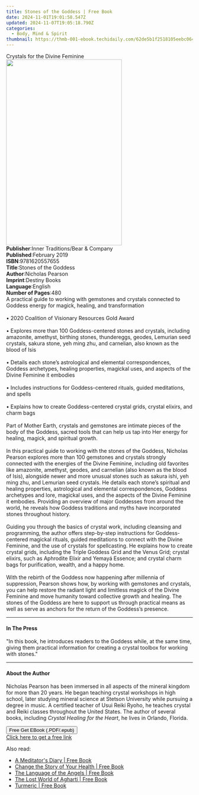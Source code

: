 ```yaml
---
title: Stones of the Goddess | Free Book
date: 2024-11-01T19:01:58.547Z
updated: 2024-11-07T19:05:18.790Z
categories:
  - Body, Mind & Spirit
thumbnail: https://thmb-001-ebook.techidaily.com/62de5b1f2518105eebc064c956d03632fc2acf6a389235824cb05fb90f3c8fe8.jpg
---
```

<main id="book-container">
  <div class="flex flex-col">
    <div class="book-brief flex-1 py-6 px-4 sm:p-6 md:py-10 md:px-8">
      <!-- brief-->
      <div class="book-brief-main">Crystals for the Divine Feminine</div>
    </div>
    <div
      class="book-meta-info flex-1 grid gap-4 col-start-1 col-end-3 row-start-1 sm:mb-6 sm:grid-cols-4 lg:gap-6 lg:col-start-2 lg:row-end-6 lg:row-span-6 lg:mb-0"
    >
      <div
        class="book-meta-info-left place-content-center mt-4 p-4 text-sm leading-6 col-start-2 col-span-2 dark:text-slate-400"
      >
        <img
          class="w-full h-500 object-cover rounded-lg sm:h-255 sm:col-span-2 lg:col-span-full"
          src="https://img-001-ebook.techidaily.com/5ed8249509f0b4e0d5bed1da88f54444d62bcf03a9b8a4929373d00329d9288c.jpg"
          alt=""
          width="312"
          height="500"
        />
      </div>
      <div
        class="book-meta-info-right mt-2 col-start-1 row-start-2 col-span-3 self-center"
      >
        <!-- meta data  -->
        <div class="flex flex-col px-4 md:px-8">
          <div class="flex-1">
            <strong>Publisher</strong>:<span class="px-2"
              >Inner Traditions/Bear &amp; Company</span
            >
          </div>
          <div class="flex-1">
            <strong>Published</strong>:<span class="px-2">February 2019</span>
          </div>
          <div class="flex-1">
            <strong>ISBN</strong>:<span class="px-2">9781620557655</span>
          </div>
          <div class="flex-1">
            <strong>Title</strong>:<span class="px-2"
              >Stones of the Goddess</span
            >
          </div>
          <div class="flex-1">
            <strong>Author</strong>:<span class="px-2">Nicholas Pearson</span>
          </div>
          <div class="flex-1">
            <strong>Imprint</strong>:<span class="px-2">Destiny Books</span>
          </div>
          <div class="flex-1">
            <strong>Language</strong>:<span class="px-2">English</span>
          </div>
          <div class="flex-1">
            <strong>Number of Pages</strong>:<span class="px-2">480</span>
          </div>
        </div>
      </div>
    </div>
    <div class="book-description flex-1 py-6 px-4 sm:p-6 md:py-10 md:px-8">
      <div class="book-description-main">
        <div accordion-content="" id="description">
          A practical guide to working with gemstones and crystals connected to
          Goddess energy for magick, healing, and transformation <br /><br />•
          2020 Coalition of Visionary Resources Gold Award <br /><br />•
          Explores more than 100 Goddess-centered stones and crystals, including
          amazonite, amethyst, birthing stones, thundereggs, geodes, Lemurian
          seed crystals, sakura stone, yeh ming zhu, and carnelian, also known
          as the blood of Isis <br /><br />• Details each stone’s astrological
          and elemental correspondences, Goddess archetypes, healing properties,
          magickal uses, and aspects of the Divine Feminine it embodies
          <br /><br />• Includes instructions for Goddess-centered rituals,
          guided meditations, and spells <br /><br />• Explains how to create
          Goddess-centered crystal grids, crystal elixirs, and charm bags
          <br /><br />Part of Mother Earth, crystals and gemstones are intimate
          pieces of the body of the Goddess, sacred tools that can help us tap
          into Her energy for healing, magick, and spiritual growth.
          <br /><br />In this practical guide to working with the stones of the
          Goddess, Nicholas Pearson explores more than 100 gemstones and
          crystals strongly connected with the energies of the Divine Feminine,
          including old favorites like amazonite, amethyst, geodes, and
          carnelian (also known as the blood of Isis), alongside newer and more
          unusual stones such as sakura ishi, yeh ming zhu, and Lemurian seed
          crystals. He details each stone’s spiritual and healing properties,
          astrological and elemental correspondences, Goddess archetypes and
          lore, magickal uses, and the aspects of the Divine Feminine it
          embodies. Providing an overview of major Goddesses from around the
          world, he reveals how Goddess traditions and myths have incorporated
          stones throughout history. <br /><br />Guiding you through the basics
          of crystal work, including cleansing and programming, the author
          offers step-by-step instructions for Goddess-centered magickal
          rituals, guided meditations to connect with the Divine Feminine, and
          the use of crystals for spellcasting. He explains how to create
          crystal grids, including the Triple Goddess Grid and the Venus Grid;
          crystal elixirs, such as Aphrodite Elixir and Yemayá Essence; and
          crystal charm bags for purification, wealth, and a happy home.
          <br /><br />With the rebirth of the Goddess now happening after
          millennia of suppression, Pearson shows how, by working with gemstones
          and crystals, you can help restore the radiant light and limitless
          magick of the Divine Feminine and move humanity toward collective
          growth and healing. The stones of the Goddess are here to support us
          through practical means as well as serve as anchors for the return of
          the Goddess’s presence.
        </div>
        <div class="accordion-fader"></div>
      </div>
    </div>
    <div class="book-excerpts flex-1 py-6 px-4 sm:p-6 md:py-10 md:px-8">
      <!-- excerpts-->
      <div class="book-excerpts-main">
        <hr />
        <h4 class="placeholder placeholder-heading">
          <span>In The Press</span>
        </h4>
        <p>
          "In this book, he introduces readers to the Goddess while, at the same
          time, giving them practical information for creating a crystal toolbox
          for working with stones."
        </p>
      </div>
    </div>
    <div class="book-about-author flex-1 py-6 px-4 sm:p-6 md:py-10 md:px-8">
      <!-- about author-->
      <div class="book-main-author-main">
        <hr />
        <h4 class="placeholder placeholder-heading">
          <span>About the Author</span>
        </h4>
        <p>
          Nicholas Pearson has been immersed in all aspects of the mineral
          kingdom for more than 20 years. He began teaching crystal workshops in
          high school, later studying mineral science at Stetson University
          while pursuing a degree in music. A certified teacher of Usui Reiki
          Ryoho, he teaches crystal and Reiki classes throughout the United
          States. The author of several books, including
          <i>Crystal Healing for the Heart</i>, he lives in Orlando, Florida.
        </p>
      </div>
    </div>
    <div class="book-free-get flex-1 py-6 px-4 sm:p-6 md:py-10 md:px-8">
      <button
        id="btn-free-get"
        class="bg-blue-500 hover:bg-blue-700 text-white font-bold py-2 px-4 rounded"
      >
        Free Get EBook (.PDF/.epub)
      </button>
      <div id="countdown-display" class="px-2 text-lg mt-2"></div>
      <a
        id="free-link"
        class="hidden bg-blue-500 hover:bg-blue-700 text-white font-bold py-2 px-4 rounded"
        href="https://www.ebooks.com/en-us/book/96393669/stones-of-the-goddess/nicholas-pearson/"
        target="_blank"
        >Click here to get a free link</a
      >
    </div>
    <script>
      let countdownTime = 0;
      let countdownInterval = null;
      document
        .getElementById('btn-free-get')
        .addEventListener('click', startCountdown);
      function startCountdown() {
        countdownTime = new Date().getTime() + 60000 * 3;
        countdownInterval = setInterval(updateCountdown, 1000);
        document.getElementById('btn-free-get').disabled = true;
        document
          .getElementById('btn-free-get')
          .classList.add('bg-gray-500', 'cursor-not-allowed');
      }
      function updateCountdown() {
        let currentTime = new Date().getTime();
        let timeLeft = countdownTime - currentTime;
        let secondsLeft = Math.floor(timeLeft / 1000);
        document.getElementById('countdown-display').innerHTML =
          `Remaining time: ${secondsLeft} seconds.`;
        if (secondsLeft <= 0) {
          clearInterval(countdownInterval);
          document.getElementById('btn-free-get').classList.add('hidden');
          document.getElementById('free-link').classList.remove('hidden');
          document.getElementById('countdown-display').innerHTML = '';
        }
      }
    </script>
  </div>
</main>

<ins class="adsbygoogle"
      style="display:block"
      data-ad-client="ca-pub-7571918770474297"
      data-ad-slot="8358498916"
      data-ad-format="auto"
      data-full-width-responsive="true"></ins>
    

<span class="atpl-alsoreadstyle">Also read:</span>
<div><ul>
<li><a href="https://novels-ebooks.techidaily.com/209598684-9780285640726-a-meditators-diary/"><u>A Meditator's Diary | Free Book</u></a></li>
<li><a href="https://novels-ebooks.techidaily.com/209598779-9780285644014-change-the-story-of-your-health/"><u>Change the Story of Your Health | Free Book</u></a></li>
<li><a href="https://novels-ebooks.techidaily.com/209598817-9780285641211-the-language-of-the-angels/"><u>The Language of the Angels | Free Book</u></a></li>
<li><a href="https://novels-ebooks.techidaily.com/209598745-9780285639485-the-lost-world-of-agharti/"><u>The Lost World of Agharti | Free Book</u></a></li>
<li><a href="https://novels-ebooks.techidaily.com/209598722-9780285644045-turmeric/"><u>Turmeric | Free Book</u></a></li>
</ul></div>

